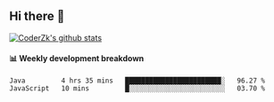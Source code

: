 ## Hi there 👋

[![CoderZk's github stats](https://github-readme-stats.vercel.app/api?username=zhoukuo123&show_icons=true&count_private=true)](https://github.com/anuraghazra/github-readme-stats)

#### :bar_chart: Weekly development breakdown

<!--START_SECTION:waka-->
```text
Java         4 hrs 35 mins   ████████████████████████░   96.27 % 
JavaScript   10 mins         █░░░░░░░░░░░░░░░░░░░░░░░░   03.70 % 
```
<!--END_SECTION:waka-->
